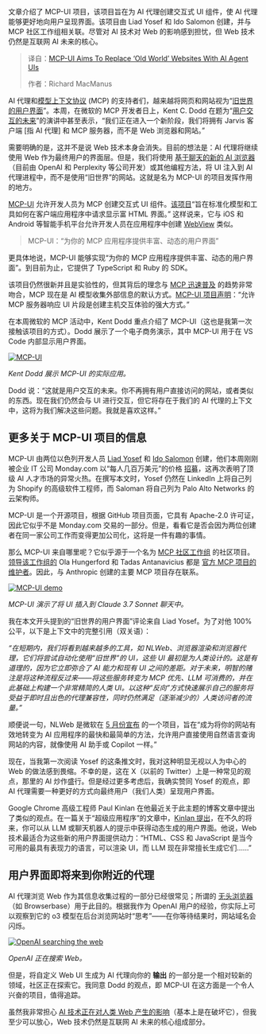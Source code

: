
<!--
title: MCP-UI：用AI代理用户界面颠覆传统网站
cover: https://cdn.thenewstack.io/media/2025/07/32d2abfe-museum-of-new-zealand-te-papa-tongarewa-zzd_eou_knu-unsplashb.jpg
summary: 文章介绍了 MCP-UI 项目，该项目旨在为 AI 代理创建交互式 UI 组件，使 AI 代理能够更好地向用户呈现界面。该项目由 Liad Yosef 和 Ido Salomon 创建，并与 MCP 社区工作组相关联。尽管对 AI 技术对 Web 的影响感到担忧，但 Web 技术仍然是互联网 AI 未来的核心。
-->

文章介绍了 MCP-UI 项目，该项目旨在为 AI 代理创建交互式 UI 组件，使 AI 代理能够更好地向用户呈现界面。该项目由 Liad Yosef 和 Ido Salomon 创建，并与 MCP 社区工作组相关联。尽管对 AI 技术对 Web 的影响感到担忧，但 Web 技术仍然是互联网 AI 未来的核心。

> 译自：[MCP-UI Aims To Replace ‘Old World’ Websites With AI Agent UIs](https://thenewstack.io/mcp-ui-aims-to-replace-old-world-websites-with-ai-agent-uis/)
> 
> 作者：Richard MacManus

AI 代理和[模型上下文协议](https://thenewstack.io/mcp-the-missing-link-between-ai-agents-and-apis/) (MCP) 的支持者们，越来越将网页和网站视为“[旧世界的用户界面](https://x.com/liadyosef/status/1949482482123817041)”。本周，在微软的 MCP 开发者日上，Kent C. Dodd 在题为“[用户交互的未来](https://www.youtube.com/watch?v=gDSIxIGYk-o)”的演讲中甚至表示，“我们正在进入一个新阶段，我们将拥有 Jarvis 客户端 [指 AI 代理] 和 MCP 服务器，而不是 Web 浏览器和网站。”

需要明确的是，这并不是说 Web 技术本身会消失。目前的想法是：AI 代理将继续使用 Web 作为最终用户的界面层。但是，我们将使用 [基于聊天的新的 AI 浏览器](https://thenewstack.io/ai-browsers-dias-chat-based-ui-and-the-future-of-the-web/)（目前由 OpenAI 和 Perplexity 等公司开发）或其他编程方法，将 UI 注入到 AI 代理进程中，而不是使用“旧世界”的网站。这就是名为 MCP-UI 的项目发挥作用的地方。

[MCP-UI](https://mcpui.dev/) 允许开发人员为 MCP 创建交互式 UI 组件。[该项目](https://mcpui.dev/guide/introduction)“旨在标准化模型和工具如何在客户端应用程序中请求显示富 HTML 界面。” 这样说来，它与 iOS 和 Android 等智能手机平台允许开发人员在应用程序中创建 [WebView](https://en.wikipedia.org/wiki/WebView) 类似。

> MCP-UI：“为你的 MCP 应用程序提供丰富、动态的用户界面”

更具体地说，MCP-UI 能够实现“为你的 MCP 应用程序提供丰富、动态的用户界面”。到目前为止，它提供了 TypeScript 和 Ruby 的 SDK。

该项目仍然很新并且是实验性的，但其背后的理念与 [MCP 迅速普及](https://thenewstack.io/google-embraces-mcp/) 的趋势非常吻合，MCP 现在是 AI 模型收集外部信息的默认方式。[MCP-UI 项目声明](https://mcpui.dev/guide/introduction)：“允许 MCP 服务器响应 UI 片段是创建主机交互体验的强大方式。”

在本周微软的 MCP 活动中，Kent Dodd 重点介绍了 MCP-UI（这也是我第一次接触该项目的方式）。Dodd 展示了一个电子商务演示，其中 MCP-UI 用于在 VS Code 内部显示用户界面。

[![MCP-UI](https://cdn.thenewstack.io/media/2025/07/9abf9ce1-mcp-ui-kentdodds.jpg)](https://cdn.thenewstack.io/media/2025/07/9abf9ce1-mcp-ui-kentdodds.jpg)

*Kent Dodd 展示 MCP-UI 的实际应用。*

Dodd 说：“这就是用户交互的未来。你不再拥有用户直接访问的网站，或者类似的东西。现在我们仍然会与 UI 进行交互，但它将存在于我们的 AI 代理的上下文中，这将为我们解决这些问题。我就是喜欢这样。”

## 更多关于 MCP-UI 项目的信息

MCP-UI 由两位以色列开发人员 [Liad Yosef](https://www.linkedin.com/in/liadyosef/) 和 [Ido Salomon](https://www.linkedin.com/in/ido-salomon/) 创建，他们本周刚刚被企业 IT 公司 Monday.com 以“每人几百万美元”的价格 [招募](https://www.calcalistech.com/ctechnews/article/rjorfh8wel)，这再次表明了顶级 AI 人才市场的异常火热。在撰写本文时，Yosef 仍然在 LinkedIn 上将自己列为 Shopify 的高级软件工程师，而 Saloman 将自己列为 Palo Alto Networks 的云架构师。

MCP-UI 是一个开源项目，根据 GitHub 项目页面，它具有 Apache-2.0 许可证，因此它似乎不是 Monday.com 交易的一部分。但是，看看它是否会因为两位创建者在同一家公司工作而变得更加公司化，这将是一件有趣的事情。

那么 MCP-UI 来自哪里呢？它似乎源于一个名为 [MCP 社区工作组](https://modelcontextprotocol-community.github.io/working-groups/index.html) 的社区项目。[领导该工作组的](https://github.com/orgs/modelcontextprotocol-community/people) Ola Hungerford 和 Tadas Antanavicius 都是 [官方 MCP 项目的维护者](https://github.com/modelcontextprotocol/modelcontextprotocol/blob/main/MAINTAINERS.md)。因此，与 Anthropic 创建的主要 MCP 项目存在联系。

[![MCP-UI demo](https://cdn.thenewstack.io/media/2025/07/3cf7bfe7-mcp-ui-demo.jpg)](https://cdn.thenewstack.io/media/2025/07/3cf7bfe7-mcp-ui-demo.jpg)

*MCP-UI 演示了将 UI 插入到 Claude 3.7 Sonnet 聊天中。*

我在本文开头提到的“旧世界的用户界面”评论来自 Liad Yosef。为了对他 100% 公平，以下是上下文中的完整引用（双关语）：

*“在短期内，我们将看到越来越多的工具，如 NLWeb、浏览器渲染和浏览器代理，它们将尝试自动化使用“旧世界”的 UI，这些 UI 最初是为人类设计的。这是有道理的，因为它立即弥合了 AI 能力和现有 UI 之间的差距。对于未来，明智的赌注是将这种流程反过来——将这些服务转变为 MCP 优先、LLM 可消费的，并在此基础上构建一个非常精简的人类 UI。以这种“反向”方式快速展示自己的服务将受益于即时且出色的代理兼容性，同时仍然满足（逐渐减少的）人类访问者的流量。”*

顺便说一句，NLWeb 是微软在 [5 月份宣布](https://news.microsoft.com/source/features/company-news/introducing-nlweb-bringing-conversational-interfaces-directly-to-the-web/) 的一个项目，旨在“成为将你的网站有效地转变为 AI 应用程序的最快和最简单的方法，允许用户直接使用自然语言查询网站的内容，就像使用 AI 助手或 Copilot 一样。”

现在，当我第一次阅读 Yosef 的这条推文时，我对这种明显无视以人为中心的 Web 的做法感到畏缩。不幸的是，这在 X（以前的 Twitter）上是一种常见的观点，那里的 AI 炒作盛行。但是经过更多考虑后，我确实赞同 Yosef 的观点，即 AI 代理需要一种更好的方式向最终用户（我们人类）呈现用户界面。

Google Chrome 高级工程师 Paul Kinlan 在他最近关于此主题的博客文章中提出了类似的观点。在一篇关于“超级应用程序”的文章中，[Kinlan 提出](https://aifoc.us/super-apps/)，在不久的将来，你可以从 LLM 或聊天机器人的提示中获得动态生成的用户界面。他说，Web 技术最适合为这些新的用户界面提供动力：“HTML、CSS 和 JavaScript 是当今可用的最具有表现力的语言，可以渲染 UI，而 LLM 现在非常擅长生成它们……”

## 用户界面即将来到你附近的代理

AI 代理浏览 Web 作为其信息收集过程的一部分已经很常见；所谓的 [无头浏览器](https://thenewstack.io/why-headless-browsers-are-a-key-technology-for-ai-agents/)（如 Browserbase）用于此目的。根据我作为 OpenAI 用户的经验，你实际上可以观察到它的 o3 模型在后台浏览网站时“思考”——在你等待结果时，网站域名会闪烁。

[![OpenAI searching the web](https://cdn.thenewstack.io/media/2025/07/cd539bc4-openai-o3-searchweb.jpg)](https://cdn.thenewstack.io/media/2025/07/cd539bc4-openai-o3-searchweb.jpg)

*OpenAI 正在搜索 Web。*

但是，将自定义 Web UI 生成为 AI 代理向你的 **输出** 的一部分是一个相对较新的领域，社区正在探索它。我同意 Dodd 的观点，即 MCP-UI 在这方面是一个令人兴奋的项目，值得追踪。

虽然我非常担心 [AI 技术正在对人类 Web 产生的影响](https://thenewstack.io/is-ai-the-ultimate-version-of-google-as-larry-page-wanted/)（基本上是在破坏它），但我至少可以放心，Web 技术仍然是互联网 AI 未来的核心组成部分。